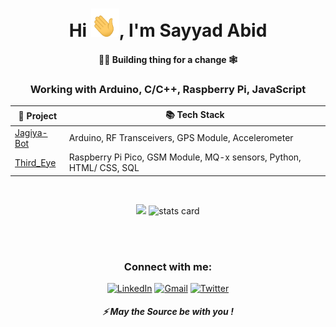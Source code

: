 
<h1 align="center">Hi <img src="wave.gif" 
         alt="Waving hand animated gif"
         height="45"
         width="45" />, I'm Sayyad Abid</h1>
<h4 align="center">
👷‍♂️ Building thing for a change 🕸
</h4>
<h3 align="center">
    Working with Arduino, C/C++, Raspberry Pi, JavaScript 
</h3>
<div align="center">
         
|🚀  Project                                                                                             | 📚 Tech Stack                           |
|-------------------------------------------------------------------------------------------------------|--------------------------------------|
| [Jagiya-Bot](https://github.com/abid-sayyad/Jagiya-bot)                                | Arduino, RF Transceivers, GPS Module, Accelerometer |
| [Third_Eye](https://github.com/abid-sayyad/Third_Eye)  | Raspberry Pi Pico, GSM Module, MQ-x sensors, Python, HTML/ CSS, SQL |
         
</div>
<br/>
<p align="center">
         <img src="https://github-profile-summary-cards.vercel.app/api/cards/most-commit-language?username=abid-sayyad&theme=dracula" />
        <img alt= "stats card" src="https://github-profile-summary-cards.vercel.app/api/cards/stats?username=Abidarian&theme=dracula">

<p>
<br/><br/>
<h3 align="center">Connect with me:</h3>
<p align="center">
<a href="https://www.linkedin.com/in/abidarian/" target="_blank" rel="noopener"><img alt="LinkedIn"
                src="https://img.shields.io/badge/linkedin-%230077B5.svg?&style=for-the-badge&logo=linkedin&logoColor=white" /></a>
        <a href="mailto:sayyad.abid16@gmail.com"target="_blank" rel="noopener"><img alt="Gmail"
                src="https://img.shields.io/badge/-Gmail-D14836?style=for-the-badge&logo=Gmail&logoColor=white" /></a>
        <a href="https://twitter.com/SayyadAbid1" target="_blank" rel="noopener"><img alt="Twitter"
                src="https://img.shields.io/badge/Twitter-1DA1F2?style=for-the-badge&logo=twitter&logoColor=white"></a>
         
</p>

<h5 align="center">⚡ May the Source be with you !</h5>

 




 









